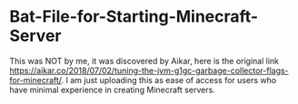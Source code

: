 # Bat-File-for-Starting-Minecraft-Server
This was NOT by me, it was discovered by Aikar, here is the original link https://aikar.co/2018/07/02/tuning-the-jvm-g1gc-garbage-collector-flags-for-minecraft/.
	I am just uploading this as ease of access for users who have minimal experience in creating Minecraft servers.
